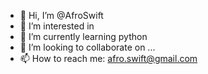 - 👋 Hi, I’m @AfroSwift
- 👀 I’m interested in 
- 🌱 I’m currently learning python
- 💞️ I’m looking to collaborate on ...
- 📫 How to reach me: afro.swift@gmail.com

<!---
AfroSwift/AfroSwift is a ✨ special ✨ repository because its `README.md` (this file) appears on your GitHub profile.
You can click the Preview link to take a look at your changes.
--->
